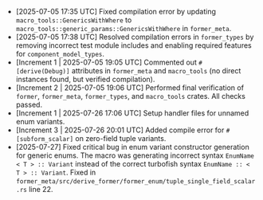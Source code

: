 * [2025-07-05 17:35 UTC] Fixed compilation error by updating `macro_tools::GenericsWithWhere` to `macro_tools::generic_params::GenericsWithWhere` in `former_meta`.
* [2025-07-05 17:38 UTC] Resolved compilation errors in `former_types` by removing incorrect test module includes and enabling required features for `component_model_types`.
*   [Increment 1 | 2025-07-05 19:05 UTC] Commented out `#[derive(Debug)]` attributes in `former_meta` and `macro_tools` (no direct instances found, but verified compilation).
*   [Increment 2 | 2025-07-05 19:06 UTC] Performed final verification of `former`, `former_meta`, `former_types`, and `macro_tools` crates. All checks passed.
* [Increment 1 | 2025-07-26 17:06 UTC] Setup handler files for unnamed enum variants.
* [Increment 3 | 2025-07-26 20:01 UTC] Added compile error for `#[subform_scalar]` on zero-field tuple variants.
* [2025-07-27] Fixed critical bug in enum variant constructor generation for generic enums. The macro was generating incorrect syntax `EnumName < T > :: Variant` instead of the correct turbofish syntax `EnumName :: < T > :: Variant`. Fixed in `former_meta/src/derive_former/former_enum/tuple_single_field_scalar.rs` line 22.